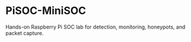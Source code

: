 # PiSOC-MiniSOC
Hands-on Raspberry Pi SOC lab for detection, monitoring, honeypots, and packet capture.
